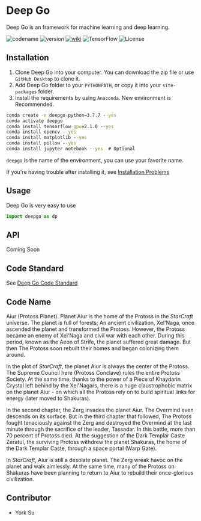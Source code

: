 # Deep Go

Deep Go is an framework for machine learning and deep learning.

![codename](https://img.shields.io/badge/codename-Aiur-green.svg)
![version](https://img.shields.io/badge/version-0.1.0-yellow.svg)
[![wiki](https://img.shields.io/badge/WIKI-yes-green.svg)](https://wiki.yorksu.cn/deepgo/deepgo)
![TensorFlow](https://img.shields.io/badge/TensorFlow-2.1.0-green.svg)
![License](https://img.shields.io/badge/License-Apache--2.0-green.svg)

## Installation

1. Clone Deep Go into your computer. You can download the zip file or use `GitHub Desktop` to clone it.
2. Add Deep Go folder to your `PYTHONPATH`, or copy it into your `site-packages` folder.
3. Install the requirements by using `Anaconda`. New environment is Recommended.

```cmd
conda create -n deepgo python=3.7.7 --yes
conda activate deepgo
conda install tensorflow-gpu=2.1.0 --yes
conda install opencv --yes
conda install matplotlib --yes
conda install pillow --yes
conda install jupyter notebook --yes  # Optional
```

`deepgo` is the name of the environment, you can use your favorite name.

If you're having trouble after installing it, see [Installation Problems](docs/Problems.md)

## Usage

Deep Go is very easy to use

```python
import deepgo as dp
```

## API

Coming Soon

## Code Standard

See [Deep Go Code Standard](docs/CodeStandard.md)

## Code Name

Aiur (Protoss Planet). Planet Aiur is the home of the Protoss in the *StarCraft* universe. The planet is full of forests; An ancient civilization, Xel'Naga, once ascended the planet and transformed the Protoss. However, the Protoss became an enemy of Xel'Naga and civil war with each other. During this period, known as the Aeon of Strife, the planet suffered great damage. But then The Protoss soon rebuilt their homes and began colonizing them around.

In the plot of *StarCraft*, the planet Aiur is always the center of the Protoss. The Supreme Council here (Protoss Conclave) rules the entire Protoss Society. At the same time, thanks to the power of a Piece of Khaydarin Crystal left behind by the Xel'Nagars, there is a huge claustrophobic matrix on the planet Aiur - on which all the Protoss rely on to build spiritual links for energy (later moved to Shakuras).

In the second chapter, the Zerg invades the planet Aiur. The Overmind even descends on its surface. But in the third chapter that followed, The Protoss fought tenaciously against the Zerg and destroyed the Overmind at the last minute through the sacrifice of the leader, Tassadar. In this battle, more than 70 percent of Protoss died. At the suggestion of the Dark Templar Caste Zeratul, the surviving Protoss withdrew the planet Shakuras, the home of the Dark Templar Caste, through a space portal (Warp Gate).

In *StarCraft*, Aiur is still a desolate planet. The Zerg wreak havoc on the planet and walk aimlessly. At the same time, many of the Protoss on Shakuras have been planning to return to Aiur to rebuild their once-glorious civilization.

## Contributor

* York Su
